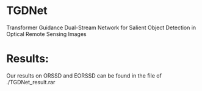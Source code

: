 # TGDNet
Transformer Guidance Dual-Stream Network for Salient Object Detection in Optical Remote Sensing Images

# Results:
Our results on ORSSD and EORSSD can be found in the file of ./TGDNet_result.rar
